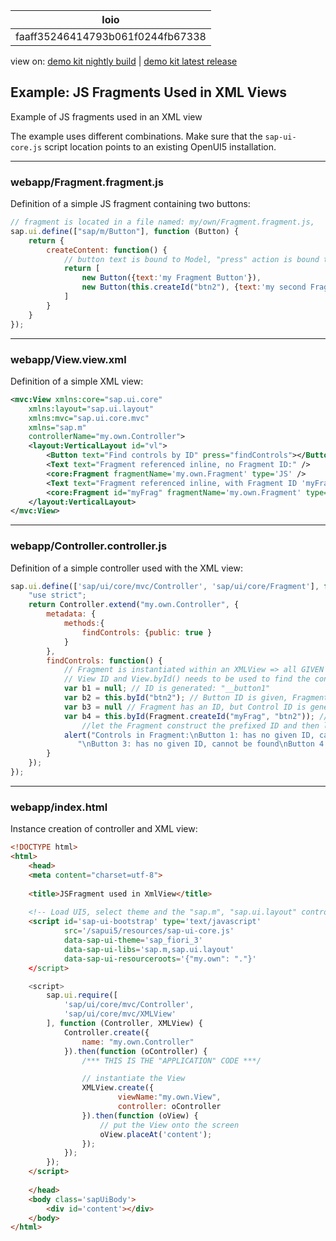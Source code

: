<!-- loiofaaff35246414793b061f0244fb67338 -->

| loio |
| -----|
| faaff35246414793b061f0244fb67338 |

<div id="loio">

view on: [demo kit nightly build](https://openui5nightly.hana.ondemand.com/#/topic/faaff35246414793b061f0244fb67338) | [demo kit latest release](https://openui5.hana.ondemand.com/#/topic/faaff35246414793b061f0244fb67338)</div>

## Example: JS Fragments Used in XML Views

Example of JS fragments used in an XML view

The example uses different combinations. Make sure that the `sap-ui-core.js` script location points to an existing OpenUI5 installation.

***

<a name="loiofaaff35246414793b061f0244fb67338__section_gzk_nqs_mmb"/>

### webapp/Fragment.fragment.js

Definition of a simple JS fragment containing two buttons:

``` js
// fragment is located in a file named: my/own/Fragment.fragment.js,
sap.ui.define(["sap/m/Button"], function (Button) {
    return {
        createContent: function() {
            // button text is bound to Model, "press" action is bound to Controller's event handler
            return [
                new Button({text:'my Fragment Button'}),
                new Button(this.createId("btn2"), {text:'my second Fragment Button'})
            ]
        }
    }
});
```

***

<a name="loiofaaff35246414793b061f0244fb67338__section_d3y_4qs_mmb"/>

### webapp/View.view.xml

Definition of a simple XML view:

``` xml
<mvc:View xmlns:core="sap.ui.core"
    xmlns:layout="sap.ui.layout"
    xmlns:mvc="sap.ui.core.mvc"
    xmlns="sap.m"
    controllerName="my.own.Controller">
    <layout:VerticalLayout id="vl">
        <Button text="Find controls by ID" press="findControls"></Button>
        <Text text="Fragment referenced inline, no Fragment ID:" />
        <core:Fragment fragmentName='my.own.Fragment' type='JS' />
        <Text text="Fragment referenced inline, with Fragment ID 'myFrag':" />
        <core:Fragment id="myFrag" fragmentName='my.own.Fragment' type='JS' />
    </layout:VerticalLayout>
</mvc:View>
```

***

<a name="loiofaaff35246414793b061f0244fb67338__section_br1_pqs_mmb"/>

### webapp/Controller.controller.js

Definition of a simple controller used with the XML view:

``` js
sap.ui.define(['sap/ui/core/mvc/Controller', 'sap/ui/core/Fragment'], function (Controller, Fragment) {
    "use strict";
    return Controller.extend("my.own.Controller", {
        metadata: {
            methods:{
                findControls: {public: true }
            }
        },
        findControls: function() {
            // Fragment is instantiated within an XMLView => all GIVEN IDs are prefixed with the
            // View ID and View.byId() needs to be used to find the controls
            var b1 = null; // ID is generated: "__button1"
            var b2 = this.byId("btn2"); // Button ID is given, Fragment has no ID: "myView--btn2"
            var b3 = null // Fragment has an ID, but Control ID is generated and hence not prefixed: "__button2"
            var b4 = this.byId(Fragment.createId("myFrag", "btn2")); // Button and Fragment ID are given, 
                //let the Fragment construct the prefixed ID and then let the View search the again prefixed ID
            alert("Controls in Fragment:\nButton 1: has no given ID, cannot be found\nButton 2: " + b2 + 
               "\nButton 3: has no given ID, cannot be found\nButton 4: " + b4);
        }
    });
});

```

***

<a name="loiofaaff35246414793b061f0244fb67338__section_f3f_s4s_mmb"/>

### webapp/index.html

Instance creation of controller and XML view:

``` html
<!DOCTYPE html>
<html>
	<head>
	<meta content="charset=utf-8">
	
	<title>JSFragment used in XmlView</title>
	
	<!-- Load UI5, select theme and the "sap.m", "sap.ui.layout" control library -->
	<script id='sap-ui-bootstrap' type='text/javascript'
			src='/sapui5/resources/sap-ui-core.js'
			data-sap-ui-theme='sap_fiori_3'
			data-sap-ui-libs='sap.m,sap.ui.layout'
			data-sap-ui-resourceroots='{"my.own": "."}'
	</script>

	<script>
		sap.ui.require([
			'sap/ui/core/mvc/Controller',
			'sap/ui/core/mvc/XMLView'
		], function (Controller, XMLView) {
			Controller.create({
				name: "my.own.Controller"
			}).then(function (oController) {
				/*** THIS IS THE "APPLICATION" CODE ***/

				// instantiate the View
				XMLView.create({
                        viewName:"my.own.View",
                        controller: oController
				}).then(function (oView) {
					// put the View onto the screen
					oView.placeAt('content');
				});
			});
		});
	</script>
	
	</head>
	<body class='sapUiBody'>
		<div id='content'></div>
	</body>
</html>
```

